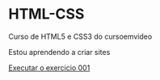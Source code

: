 # HTML-CSS
 Curso de HTML5 e CSS3 do cursoemvideo

 Estou aprendendo a criar sites

<a href= "https://pmbpablo.github.io/HTML-CSS/exercicios/ex001/index.html"> Executar o exercicio 001




